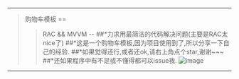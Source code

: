 ***********
>购物车模板
==
>>RAC && MVVM
--
##*力求用最简洁的代码解决问题(主要是RAC太nice了)
##*这是一个购物车模板,因为项目使用到了,所以分享一下自己的经验.
##*如果觉得还行,或者还ok,请右上角点个star,谢谢~~~
##*还如果程序中有不足或不懂得都可以issue我.
![image](https://github.com/Josin22/JSShopCartModule/blob/master/Source/gig1.gif)
***********
